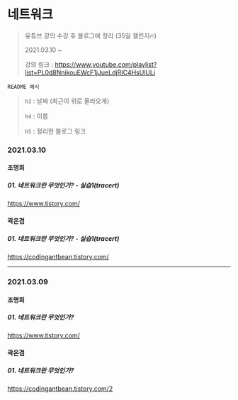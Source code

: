 # 네트워크

> 유튜브 강의 수강 후 블로그에 정리 (35일 챌린지🔥)
>
> 2021.03.10 ~
>
> 강의 링크 : https://www.youtube.com/playlist?list=PL0d8NnikouEWcF1jJueLdjRIC4HsUlULi
>



`README 예시` 

> `h3` : 날짜 (최근이 위로 올라오게)
>
>  `h4` : 이름
>
>  `h5` : 정리한 블로그 링크



### 2021.03.10

#### 조명희

##### 01. 네트워크란 무엇인가? - 실습1(tracert)

https://www.tistory.com/



#### 곽온겸

##### 01. 네트워크란 무엇인가? - 실습1(tracert) 

https://codingantbean.tistory.com/

---

### 2021.03.09

#### 조명희

##### 01. 네트워크란 무엇인가?

https://www.tistory.com/



#### 곽온겸

##### 01. 네트워크란 무엇인가?

https://codingantbean.tistory.com/2

